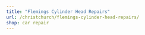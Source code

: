 ```yaml
---
title: "Flemings Cylinder Head Repairs"
url: /christchurch/flemings-cylinder-head-repairs/
shop: car repair
---
```

